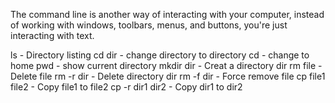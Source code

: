 The command line is another way of interacting with your computer, instead of working with windows, toolbars, menus, and buttons, you're just interacting with text.

ls - Directory listing
cd dir - change directory to directory
cd - change to home
pwd - show current directory
mkdir dir - Creat a directory dir
rm file - Delete file
rm -r dir - Delete directory dir
rm -f dir - Force remove file
cp file1 file2 - Copy file1 to file2
cp -r dir1 dir2 - Copy dir1 to dir2
